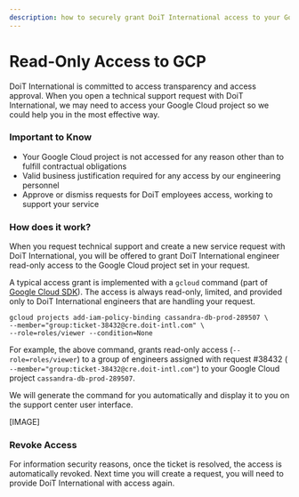 ```yaml
---
description: how to securely grant DoiT International access to your Google Cloud project
---
```


# Read-Only Access to GCP

DoiT International is committed to access transparency and access approval. When you open a technical support request with DoiT International, we may need to access your Google Cloud project so we could help you in the most effective way.

### Important to Know

* Your Google Cloud project is not accessed for any reason other than to fulfill contractual obligations
* Valid business justification required for any access by our engineering personnel
* Approve or dismiss requests for DoiT employees access, working to support your service

### How does it work?

When you request technical support and create a new service request with DoiT International, you will be offered to grant DoiT International engineer read-only access to the Google Cloud project set in your request.

A typical access grant is implemented with a `gcloud` command \(part of [Google Cloud SDK](https://cloud.google.com/sdk)\). The access is always read-only, limited, and provided only to DoiT International engineers that are handling your request.

```text
gcloud projects add-iam-policy-binding cassandra-db-prod-289507 \
--member="group:ticket-38432@cre.doit-intl.com" \
--role=roles/viewer --condition=None
```

For example, the above command, grants read-only access \(`--role=roles/viewer`\) to a group of engineers assigned with request \#38432 \( `--member="group:ticket-38432@cre.doit-intl.com"`\) to your Google Cloud project `cassandra-db-prod-289507`. 

We will generate the command for you automatically and display it to you on the support center user interface.

\[IMAGE\]

### Revoke Access

For information security reasons, once the ticket is resolved, the access is automatically revoked. Next time you will create a request, you will need to provide DoiT International with access again.  

